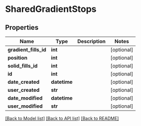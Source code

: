# SharedGradientStops

## Properties
Name | Type | Description | Notes
------------ | ------------- | ------------- | -------------
**gradient_fills_id** | **int** |  | [optional] 
**position** | **int** |  | [optional] 
**solid_fills_id** | **int** |  | [optional] 
**id** | **int** |  | [optional] 
**date_created** | **datetime** |  | [optional] 
**user_created** | **str** |  | [optional] 
**date_modified** | **datetime** |  | [optional] 
**user_modified** | **str** |  | [optional] 

[[Back to Model list]](../README.md#documentation-for-models) [[Back to API list]](../README.md#documentation-for-api-endpoints) [[Back to README]](../README.md)


